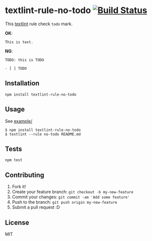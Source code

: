 # textlint-rule-no-todo [![Build Status](https://travis-ci.org/textlint-rule/textlint-rule-no-todo.svg?branch=master)](https://travis-ci.org/textlint-rule/textlint-rule-no-todo)

This [textlint](https://github.com/textlint-rule/textlint "textlint") rule check `todo` mark.

**OK**:

```
This is text.
```

**NG**:

```
TODO: this is TODO

- [ ] TODO
```


## Installation

    npm install textlint-rule-no-todo

## Usage

See [example/](example/)

    $ npm install textlint-rule-no-todo
    $ textlint --rule no-todo README.md

## Tests

    npm test

## Contributing

1. Fork it!
2. Create your feature branch: `git checkout -b my-new-feature`
3. Commit your changes: `git commit -am 'Add some feature'`
4. Push to the branch: `git push origin my-new-feature`
5. Submit a pull request :D

## License

MIT
